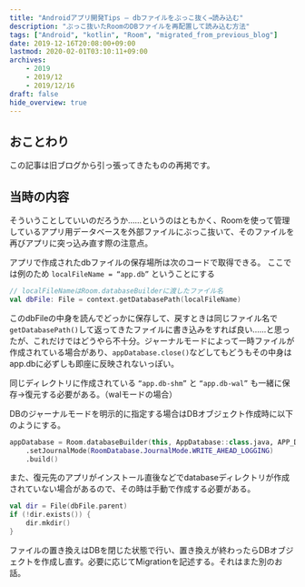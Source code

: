```yaml
---
title: "Androidアプリ開発Tips – dbファイルをぶっこ抜く→読み込む"
description: "ぶっこ抜いたRoomのDBファイルを再配置して読み込む方法"
tags: ["Android", "kotlin", "Room", "migrated_from_previous_blog"]
date: 2019-12-16T20:08:00+09:00
lastmod: 2020-02-01T03:10:11+09:00
archives:
    - 2019
    - 2019/12
    - 2019/12/16
draft: false
hide_overview: true
---
```


## おことわり

この記事は旧ブログから引っ張ってきたものの再掲です。

## 当時の内容

そういうことしていいのだろうか……というのはともかく、Roomを使って管理しているアプリ用データベースを外部ファイルにぶっこ抜いて、そのファイルを再びアプリに突っ込み直す際の注意点。

アプリで作成されたdbファイルの保存場所は次のコードで取得できる。
ここでは例のため `localFileName = “app.db”` ということにする

```kt
// localFileNameはRoom.databaseBuilderに渡したファイル名
val dbFile: File = context.getDatabasePath(localFileName)
```

このdbFileの中身を読んでどっかに保存して、戻すときは同じファイル名で`getDatabasePath()`して返ってきたファイルに書き込みをすれば良い……と思ったが、これだけではどうやら不十分。ジャーナルモードによって一時ファイルが作成されている場合があり、`appDatabase.close()`などしてもどうもその中身はapp.dbに必ずしも即座に反映されないっぽい。

同じディレクトリに作成されている `“app.db-shm”` と `“app.db-wal”` も一緒に保存→復元する必要がある。（walモードの場合）

DBのジャーナルモードを明示的に指定する場合はDBオブジェクト作成時に以下のようにする。

```kt
appDatabase = Room.databaseBuilder(this, AppDatabase::class.java, APP_DATABASE_FILE_NAME)
    .setJournalMode(RoomDatabase.JournalMode.WRITE_AHEAD_LOGGING)
    .build()
```

また、復元先のアプリがインストール直後などでdatabaseディレクトリが作成されていない場合があるので、その時は手動で作成する必要がある。

```kt
val dir = File(dbFile.parent)
if (!dir.exists()) {
    dir.mkdir()
}
```

ファイルの置き換えはDBを閉じた状態で行い、置き換えが終わったらDBオブジェクトを作成し直す。必要に応じてMigrationを記述する。それはまた別のお話。
